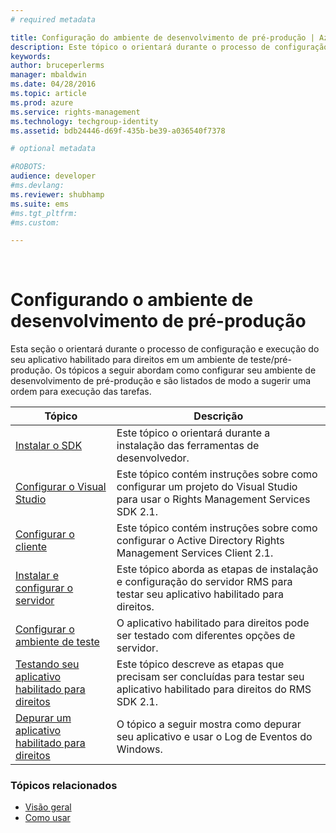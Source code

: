 ```yaml
---
# required metadata

title: Configuração do ambiente de desenvolvimento de pré-produção | Azure RMS
description: Este tópico o orientará durante o processo de configuração e execução do seu aplicativo habilitado para direitos em um ambiente de teste/pré-produção.
keywords:
author: bruceperlerms
manager: mbaldwin
ms.date: 04/28/2016
ms.topic: article
ms.prod: azure
ms.service: rights-management
ms.technology: techgroup-identity
ms.assetid: bdb24446-d69f-435b-be39-a036540f7378

# optional metadata

#ROBOTS:
audience: developer
#ms.devlang:
ms.reviewer: shubhamp
ms.suite: ems
#ms.tgt_pltfrm:
#ms.custom:

---
```


﻿
# Configurando o ambiente de desenvolvimento de pré-produção

Esta seção o orientará durante o processo de configuração e execução do seu aplicativo habilitado para direitos em um ambiente de teste/pré-produção. Os tópicos a seguir abordam como configurar seu ambiente de desenvolvimento de pré-produção e são listados de modo a sugerir uma ordem para execução das tarefas.

|Tópico|Descrição|
|-----|-----------|
|[Instalar o SDK](create-your-first-rights-aware-application.md)|Este tópico o orientará durante a instalação das ferramentas de desenvolvedor.|
|[Configurar o Visual Studio](how-to-configure-a-visual-studio-project-to-use-the-ad-rms-sdk-2-0.md)|Este tópico contém instruções sobre como configurar um projeto do Visual Studio para usar o Rights Management Services SDK 2.1.|
|[Configurar o cliente](how-to-configure-the-ad-rms-client-2-0.md)|Este tópico contém instruções sobre como configurar o Active Directory Rights Management Services Client 2.1.|
|[Instalar e configurar o servidor](how-to-install-and-configure-an-rms-server.md)|Este tópico aborda as etapas de instalação e configuração do servidor RMS para testar seu aplicativo habilitado para direitos.|
|[Configurar o ambiente de teste](how-to-set-up-your-test-environment.md)|O aplicativo habilitado para direitos pode ser testado com diferentes opções de servidor.|
|[Testando seu aplicativo habilitado para direitos](running-your-first-application.md)|Este tópico descreve as etapas que precisam ser concluídas para testar seu aplicativo habilitado para direitos do RMS SDK 2.1.
|[Depurar um aplicativo habilitado para direitos](debugging-applications-that-use-ad-rms.md)|O tópico a seguir mostra como depurar seu aplicativo e usar o Log de Eventos do Windows.|


### Tópicos relacionados

* [Visão geral](ad-rms-overview.md)
* [Como usar](how-to-use-msipc.md)
 

 


<!--HONumber=Apr16_HO3-->


